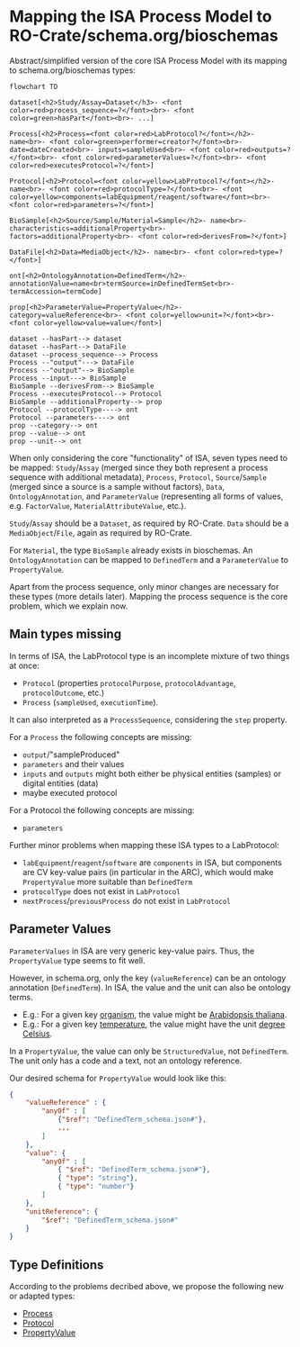 # Mapping the ISA Process Model to RO-Crate/schema.org/bioschemas

Abstract/simplified version of the core ISA Process Model with its mapping to schema.org/bioschemas types:

```mermaid
flowchart TD

dataset[<h2>Study/Assay=Dataset</h3>- <font color=red>process_sequence=?</font><br>- <font color=green>hasPart</font><br>- ...]

Process[<h2>Process=<font color=red>LabProtocol?</font></h2>- name<br>- <font color=green>performer=creator?</font><br>- date=dateCreated<br>- inputs=sampleUsed<br>- <font color=red>outputs=?</font><br>- <font color=red>parameterValues=?</font><br>- <font color=red>executesProtocol=?</font>]

Protocol[<h2>Protocol=<font color=yellow>LabProtocol?</font></h2>- name<br>- <font color=red>protocolType=?</font><br>- <font color=yellow>components=labEquipment/reagent/software</font><br>- <font color=red>parameters=?</font>]

BioSample[<h2>Source/Sample/Material=Sample</h2>- name<br>- characteristics=additionalProperty<br>- factors=additionalProperty<br>- <font color=red>derivesFrom=?</font>]

DataFile[<h2>Data=MediaObject</h2>- name<br>- <font color=red>type=?</font>]

ont[<h2>OntologyAnnotation=DefinedTerm</h2>- annotationValue=name<br>termSource=inDefinedTermSet<br>- termAccession=termCode]

prop[<h2>ParameterValue=PropertyValue</h2>- category=valueReference<br>- <font color=yellow>unit=?</font><br>- <font color=yellow>value=value</font>]

dataset --hasPart--> dataset
dataset --hasPart--> DataFile
dataset --process_sequence--> Process
Process --"output"---> DataFile
Process --"output"--> BioSample
Process --input---> BioSample
BioSample --derivesFrom--> BioSample
Process --executesProtocol--> Protocol
BioSample --additionalProperty--> prop
Protocol --protocolType----> ont
Protocol --parameters----> ont
prop --category--> ont
prop --value--> ont
prop --unit--> ont

```

When only considering the core "functionality" of ISA, seven types need to be mapped: `Study`/`Assay` (merged since they both represent a process sequence with additional metadata), `Process`, `Protocol`, `Source`/`Sample` (merged since a source is a sample without factors), `Data`, `OntologyAnnotation`, and `ParameterValue` (representing all forms of values, e.g. `FactorValue`, `MaterialAttributeValue`, etc.).

`Study`/`Assay` should be a `Dataset`, as required by RO-Crate.
`Data` should be a `MediaObject`/`File`, again as required by RO-Crate.

For `Material`, the type `BioSample` already exists in bioschemas.
An `OntologyAnnotation` can be mapped to `DefinedTerm` and a `ParameterValue` to `PropertyValue`.

Apart from the process sequence, only minor changes are necessary for these types (more details later).
Mapping the process sequence is the core problem, which we explain now.

## Main types missing

In terms of ISA, the LabProtocol type is an incomplete mixture of two things at once:
- `Protocol` (properties `protocolPurpose`, `protocolAdvantage`, `protocolOutcome`, etc.)
- `Process` (`sampleUsed`, `executionTime`).

It can also interpreted as a `ProcessSequence`, considering the `step` property.

For a `Process` the following concepts are missing:
- `output`/"sampleProduced"
- `parameters` and their values
- `inputs` and `outputs` might both either be physical entities (samples) or digital entities (data)
- maybe executed protocol

For a Protocol the following concepts are missing:
- `parameters`

Further minor problems when mapping these ISA types to a LabProtocol:
- `labEquipment`/`reagent`/`software` are `components` in ISA, but components are CV key-value pairs (in particular in the ARC), which would make `PropertyValue` more suitable than `DefinedTerm`
- `protocolType` does not exist in `LabProtocol`
- `nextProcess`/`previousProcess` do not exist in `LabProtocol`

## Parameter Values

`ParameterValues` in ISA are very generic key-value pairs. Thus, the `PropertyValue` type seems to fit well. 

However, in schema.org, only the key (`valueReference`) can be an ontology annotation (`DefinedTerm`). In ISA, the value and the unit can also be ontology terms. 

- E.g.: For a given key [organism](http://purl.obolibrary.org/obo/OBI_0100026), the value might be [Arabidopsis thaliana](https://ontobee.org/ontology/NCBITaxon?iri=http://purl.obolibrary.org/obo/NCBITaxon_3702).
- E.g.: For a given key [temperature](http://purl.obolibrary.org/obo/PATO_0000146), the value might have the unit [degree Celsius](http://purl.obolibrary.org/obo/UO_0000027).

In a `PropertyValue`, the value can only be `StructuredValue`, not `DefinedTerm`. The unit only has a code and a text, not an ontology reference.




Our desired schema for `PropertyValue` would look like this:
```JSON
{
    "valueReference" : {
        "anyOf" : [
            {"$ref": "DefinedTerm_schema.json#"},
            ...
        ]
    },
    "value": {
        "anyOf" : [
            { "$ref": "DefinedTerm_schema.json#"},
            { "type": "string"},
            { "type": "number"}
        ]
    },
    "unitReference": {
        "$ref": "DefinedTerm_schema.json#"
    }
}
```

## Type Definitions

According to the problems decribed above, we propose the following new or adapted types:

- [Process](/schemas/process_schema.md)
- [Protocol](/schemas/protocol_schema.md)
- [PropertyValue](/schemas/propertyvalue_schema.md)